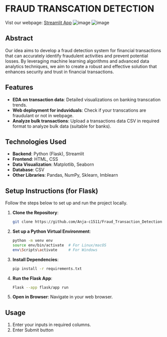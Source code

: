 # FRAUD TRANSCATION DETECTION 

Vist our webpage: [Streamlit App](https://fraudtransactiondetection-j5svn.streamlit.app/)
![image](https://github.com/user-attachments/assets/0fb6cfc9-3d9d-4469-8371-d90d4a5a9cc4)
![image](https://github.com/user-attachments/assets/2fe06fd2-6017-4c39-af9e-93c06f785e26)


## Abstract
Our idea aims to develop a fraud detection system for financial transactions that can accurately identify fraudulent activities and prevent potential losses. By leveraging machine learning algorithms and advanced data analytics techniques, we aim to create a robust and effective solution that enhances security and trust in financial transactions.

##  Features

- **EDA on transaction data**: Detailed visualizations on banking transcation trends.
- **Web deployment for induviduals**: Check if your transcations are fraudulant or not in webpage.
- **Analyze bulk transactions**: Upload a transactions data CSV in required format to analyze bulk data (suitable for banks).

## Technologies Used

- **Backend**: Python (Flask), Streamlit
- **Frontend**: HTML, CSS
- **Data Visualization**: Matplotlib, Seaborn
- **Database**: CSV
- **Other Libraries**: Pandas, NumPy, Sklearn, Imblearn

## Setup Instructions (for Flask)

Follow the steps below to set up and run the project locally.

1. **Clone the Repository**:
    ```bash
    git clone https://github.com/Anja-c1511/Fraud_Transaction_Detection.git
    ```

2. **Set up a Python Virtual Environment**:
    ```bash
    python -m venv env
    source env/bin/activate  # For Linux/macOS
    env\Scripts\activate     # For Windows
    ```

3. **Install Dependencies**:
    ```bash
    pip install -r requirements.txt
    ```

4. **Run the Flask App**:
    ```bash
    Flask --app flask/app run
    ```

5. **Open in Browser**:
    Navigate in your web browser.

## Usage

1. Enter your inputs in required columns.
2. Enter Submit button

